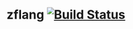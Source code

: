 # zflang [![Build Status](https://travis-ci.org/zeroFruit/zf-lang.svg?branch=master)](https://travis-ci.org/zeroFruit/zf-lang)

